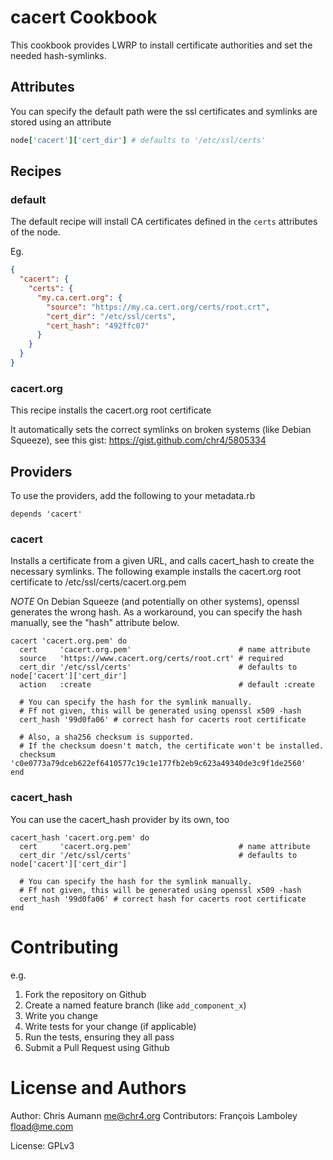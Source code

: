# cacert Cookbook

This cookbook provides LWRP to install certificate authorities and set the needed hash-symlinks.

## Attributes

You can specify the default path were the ssl certificates and symlinks are stored using an attribute

```ruby
node['cacert']['cert_dir'] # defaults to '/etc/ssl/certs'
```

## Recipes

### default

The default recipe will install CA certificates defined in the `certs` attributes of the node.

Eg.

```json
{
  "cacert": {
    "certs": {
      "my.ca.cert.org": {
        "source": "https://my.ca.cert.org/certs/root.crt",
        "cert_dir": "/etc/ssl/certs",
        "cert_hash": "492ffc07"
      }
    }
  }
}
```

### cacert.org

This recipe installs the cacert.org root certificate

It automatically sets the correct symlinks on broken systems (like Debian Squeeze), see this gist: https://gist.github.com/chr4/5805334


## Providers

To use the providers, add the following to your metadata.rb

    depends 'cacert'

### cacert

Installs a certificate from a given URL, and calls cacert_hash to create the necessary symlinks.
The following example installs the cacert.org root certificate to /etc/ssl/certs/cacert.org.pem

*NOTE* On Debian Squeeze (and potentially on other systems), openssl generates the wrong hash. As a workaround, you can specify the hash manually, see the "hash" attribute below.

    cacert 'cacert.org.pem' do
      cert     'cacert.org.pem'                        # name attribute
      source   'https://www.cacert.org/certs/root.crt' # required
      cert_dir '/etc/ssl/certs'                        # defaults to node['cacert']['cert_dir']
      action   :create                                 # default :create

      # You can specify the hash for the symlink manually.
      # Ff not given, this will be generated using openssl x509 -hash
      cert_hash '99d0fa06' # correct hash for cacerts root certificate

      # Also, a sha256 checksum is supported.
      # If the checksum doesn't match, the certificate won't be installed.
      checksum 'c0e0773a79dceb622ef6410577c19c1e177fb2eb9c623a49340de3c9f1de2560'
    end

### cacert_hash

You can use the cacert_hash provider by its own, too

    cacert_hash 'cacert.org.pem' do
      cert     'cacert.org.pem'                        # name attribute
      cert_dir '/etc/ssl/certs'                        # defaults to node['cacert']['cert_dir']

      # You can specify the hash for the symlink manually.
      # Ff not given, this will be generated using openssl x509 -hash
      cert_hash '99d0fa06' # correct hash for cacerts root certificate
    end


# Contributing

e.g.

1. Fork the repository on Github
2. Create a named feature branch (like `add_component_x`)
3. Write you change
4. Write tests for your change (if applicable)
5. Run the tests, ensuring they all pass
6. Submit a Pull Request using Github

# License and Authors

Author: Chris Aumann <me@chr4.org>
Contributors: François Lamboley <fload@me.com>

License: GPLv3
